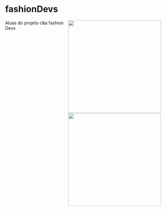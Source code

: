 # fashionDevs
<img src="https://fashiondevs.corporate.gama.academy/wp-content/uploads/sites/6/2021/08/fashion-devs_logos2-01-1024x241.png" align="right" width="300"> 
<img src="https://s3-us-west-2.amazonaws.com/gama-site-cdn/wp-content/uploads/2019/09/05193335/gama-academy-logo-horizontal-verde-branco1.png" align="right" width="300">          

       
Aluas do projeto c&amp;a fashion Devs
